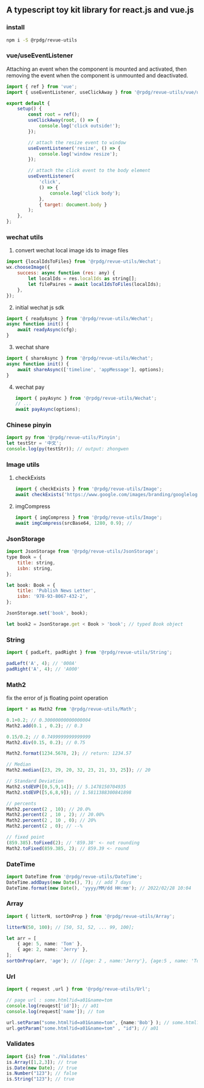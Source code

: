 ## A typescript toy kit library for react.js and vue.js

### install

```bash
npm i -S @rpdg/revue-utils
```

### vue/useEventListener

Attaching an event when the component is mounted and activated, then removing the event when the component is unmounted and deactivated.

```javascript
import { ref } from 'vue';
import { useEventListener, useClickAway } from '@rpdg/revue-utils/vue/use';

export default {
	setup() {
		const root = ref();
		useClickAway(root, () => {
			console.log('click outside!');
		});

		// attach the resize event to window
		useEventListener('resize', () => {
			console.log('window resize');
		});

		// attach the click event to the body element
		useEventListener(
			'click',
			() => {
				console.log('click body');
			},
			{ target: document.body }
		);
	},
};
```

### wechat utils

1. convert wechat local image ids to image files

```javascript
import {localIdsToFiles} from '@rpdg/revue-utils/Wechat';
wx.chooseImage({
    success: async function (res: any) {
		let localIds = res.localIds as string[];
 		let filePaires = await localIdsToFiles(localIds);
	},
});
```

2. initial wechat js sdk

```javascript
import { readyAsync } from '@rpdg/revue-utils/Wechat';
async function init() {
	await readyAsync(cfg);
}
```

3. wechat share

```javascript
import { shareAsync } from '@rpdg/revue-utils/Wechat';
async function init() {
	await shareAsync(['timeline', 'appMessage'], options);
}
```

4. wechat pay

    ```js
    import { payAsync } from '@rpdg/revue-utils/Wechat';
    // ...
    await payAsync(options);
    ```



### Chinese pinyin

```javascript
import py from '@rpdg/revue-utils/Pinyin';
let testStr = '中文';
console.log(py(testStr)); // output: zhongwen
```



### Image utils

1. checkExists

    ```js
    import { checkExists } from '@rpdg/revue-utils/Image';
    await checkExists('https://www.google.com/images/branding/googlelogo_92x30dp.png');
    ```

2. imgCompress

    ```js
    import { imgCompress } from '@rpdg/revue-utils/Image';
    await imgCompress(srcBase64, 1280, 0.9); //
    ```



### JsonStorage

```js
import JsonStorage from '@rpdg/revue-utils/JsonStorage';
type Book = {
	title: string,
	isbn: string,
};

let book: Book = {
	title: 'Publish News Letter',
	isbn: '978-93-8067-432-2',
};

JsonStorage.set('book', book);

let book2 = JsonStorage.get < Book > 'book'; // typed Book object
```



### String

```js
import { padLeft, padRight } from '@rpdg/revue-utils/String';

padLeft('A', 4); // '000A'
padRight('A', 4); // 'A000'
```



### Math2

fix the error of js floating point operation

```js
import * as Math2 from '@rpdg/revue-utils/Math';

0.1+0.2; // 0.30000000000000004
Math2.add(0.1 , 0.2); // 0.3

0.15/0.2; // 0.7499999999999999
Math2.div(0.15, 0.2); // 0.75

Math2.format(1234.5678, 2); // return: 1234.57

// Median
Math2.median([23, 29, 20, 32, 23, 21, 33, 25]); // 20

// Standard Deviation
Math2.stdEVP([0,5,9,14]); // 5.1478150704935
Math2.stdEVP([5,6,8,9]); // 1.5811388300841898

// percents
Math2.percent(2 , 10); // 20.0% 
Math2.percent(2 , 10 , 2); // 20.00% 
Math2.percent(2 , 10 , 0); // 20% 
Math2.percent(2 , 0); // --% 

// fixed point
(859.385).toFixed(2); // '859.38' <- not rounding
Math2.toFixed(859.385, 2); // 859.39 <- round
```



### DateTime

```js
import DateTime from '@rpdg/revue-utils/DateTime';
DateTime.addDays(new Date(), 7); // add 7 days
DateTime.format(new Date(), 'yyyy/MM/dd HH:mm'); // 2022/02/28 10:04
```



### Array

```typescript
import { litterN, sortOnProp } from '@rpdg/revue-utils/Array';

litterN(50, 100); // [50, 51, 52, ... 99, 100];

let arr = [
	{ age: 5, name: 'Tom' },
	{ age: 2, name: 'Jerry' },
];
sortOnProp(arr, 'age'); // [{age: 2 , name:'Jerry'}, {age:5 , name: 'Tom'}]
```



### Url 

```typescript
import { request ,url } from '@rpdg/revue-utils/Url';

// page url : some.html?id=a01&name=tom
console.log(reuqest['id']); // a01
console.log(request['name']); // tom

url.setParam("some.html?id=a01&name=tom", {name:'Bob'} ); // some.html?id=a01&name=Bob
url.getParam("some.html?id=a01&name=tom" , "id"); // a01
```



### Validates

```typescript
import {is} from './Validates'
is.Array([1,2,3]); // true
is.Date(new Date); // true
is.Number("123"); // false
is.String("123"); // true
```





